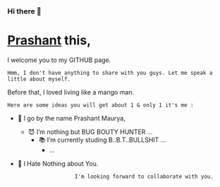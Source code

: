 ### Hi there 🫠
#  [Prashant](https://github.com/Prashant918) this,

<!--
**Prashant918/Prashant918** is a ✨ _special_ ✨ repository because its `README.md` (this file) appears on your GitHub profile. -->

I welcome you to my GITHUB page. 

	Hmm, I don't have anything to share with you guys. Let me speak a little about myself.

Before that, I loved living like a mango man. 

	Here are some ideas you will get about 1 & only 1 it's me :

- 👻 I go by the name Prashant Maurya, 
   - 😈 I’m nothing but BUG BOUTY HUNTER ...
      - 📚 I’m currently studing B..B.T..BULLSHIT ...
      	 - ...
- 💝 I Hate Nothing about You.

						I'm looking forward to collaborate with you.
